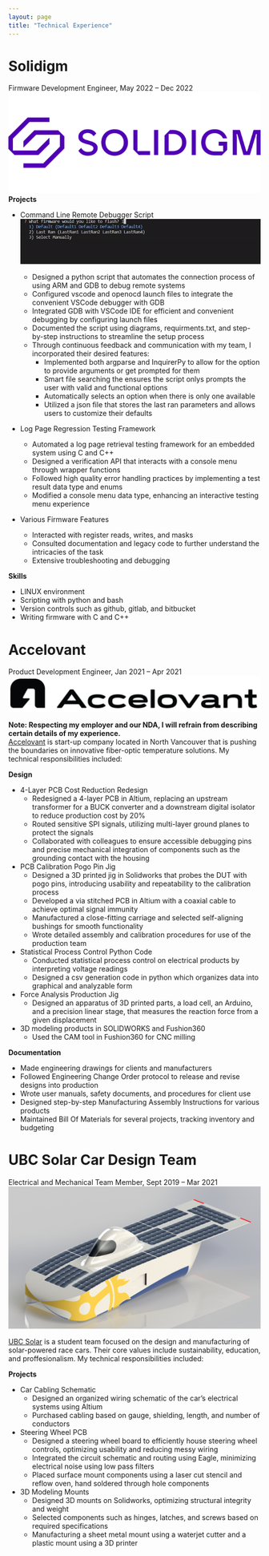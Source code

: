 ```yaml
---
layout: page
title: "Technical Experience"
---
```


# Solidigm  
Firmware Development Engineer, May 2022 – Dec 2022   
![rs](https://raw.githubusercontent.com/carterkowel/carterkowel.github.io/master/assets/images/solodigm-logo-2_678x452.png)  
**Projects**  
* Command Line Remote Debugger Script  		
	![rs](https://raw.githubusercontent.com/carterkowel/carterkowel.github.io/master/assets/images/debugtoolgif.gif)   		
	* Designed a python script that automates the connection process of using ARM and GDB to debug remote systems
	* Configured vscode and openocd launch files to integrate the convenient VSCode debugger with GDB 
	* Integrated GDB with VSCode IDE for efficient and convenient debugging by configuring launch files 
	* Documented the script using diagrams, requirments.txt, and step-by-step instructions to streamline the setup process
	* Through continuous feedback and communication with my team, I incorporated their desired features:
		* Implemented both argparse and InquirerPy to allow for the option to provide arguments or get prompted for them
		* Smart file searching the ensures the script onlys prompts the user with valid and functional options
		* Automatically selects an option when there is only one available
		* Utilized a json file that stores the last ran parameters and allows users to customize their defaults
	
* Log Page Regression Testing Framework
	* Automated a log page retrieval testing framework for an embedded system using C and C++
	* Designed a verification API that interacts with a console menu through wrapper functions
	* Followed high quality error handling practices by implementing a test result data type and enums 
	* Modified a console menu data type, enhancing an interactive testing menu experience

* Various Firmware Features
	* Interacted with register reads, writes, and masks
	* Consulted documentation and legacy code to further understand the intricacies of the task
	* Extensive troubleshooting and debugging

**Skills**  
* LINUX environment  
* Scripting with python and bash  
* Version controls such as github, gitlab, and bitbucket  
* Writing firmware with C and C++  

# Accelovant  
Product Development Engineer, Jan 2021 – Apr 2021  
![rs](https://raw.githubusercontent.com/carterkowel/carterkowel.github.io/master/assets/images/accelovant.PNG)  

**Note: Respecting my employer and our NDA, I will refrain from describing certain details of my experience.**  
[Accelovant](https://www.accelovant.com/) is start-up company located in North Vancouver that is pushing the boundaries on innovative fiber-optic temperature solutions. My technical responsibilities included: 

**Design**  
* 4-Layer PCB Cost Reduction Redesign
	* Redesigned a 4-layer PCB in Altium, replacing an upstream transformer for a BUCK converter and a downstream digital isolator to reduce production cost by 20%
	* Routed sensitive SPI signals, utilizing multi-layer ground planes to protect the signals
	* Collaborated with colleagues to ensure accessible debugging pins and precise mechanical integration of components such as the grounding contact with the housing
* PCB Calibration Pogo Pin Jig
	* Designed a 3D printed jig in Solidworks that probes the DUT with pogo pins, introducing usability and repeatability to the calibration process
	* Developed a via stitched PCB in Altium with a coaxial cable to achieve optimal signal immunity
	* Manufactured a close-fitting carriage and selected self-aligning bushings for smooth functionality
	* Wrote detailed assembly and calibration procedures for use of the production team
* Statistical Process Control Python Code
	* Conducted statistical process control on electrical products by interpreting voltage readings
	* Designed a csv generation code in python which organizes data into graphical and analyzable form
* Force Analysis Production Jig
	* Designed an apparatus of 3D printed parts, a load cell, an Arduino, and a precision linear stage, that measures the reaction force from a given displacement
* 3D modeling products in SOLIDWORKS and Fushion360  
	* Used the CAM tool in Fushion360 for CNC milling 

**Documentation**   
* Made engineering drawings for clients and manufacturers  
* Followed Engineering Change Order protocol to release and revise designs into production  
* Wrote user manuals, safety documents, and procedures for client use  
* Designed step-by-step Manufacturing Assembly Instructions for various products  
* Maintained Bill Of Materials for several projects, tracking inventory and budgeting  


# UBC Solar Car Design Team  
Electrical and Mechanical Team Member, Sept 2019 – Mar 2021  
![rs](https://raw.githubusercontent.com/carterkowel/carterkowel.github.io/master/assets/images/UBCSolar.jpg)  

[UBC Solar](https://ubcsolar.com/) is a student team focused on the design and manufacturing of solar-powered race cars. Their core values include sustainability, education, and proffesionalism. My technical responsibilities included: 

**Projects**  
* Car Cabling Schematic
	* Designed an organized wiring schematic of the car’s electrical systems using Altium
	* Purchased cabling based on gauge, shielding, length, and number of conductors
* Steering Wheel PCB
	* Designed a steering wheel board to efficiently house steering wheel controls, optimizing usability and reducing messy wiring
	* Integrated the circuit schematic and routing using Eagle, minimizing electrical noise using low pass filters
	* Placed surface mount components using a laser cut stencil and reflow oven, hand soldered through hole components
* 3D Modeling Mounts
	* Designed 3D mounts on Solidworks, optimizing structural integrity and weight
	* Selected components such as hinges, latches, and screws based on required specifications
	* Manufacturing a sheet metal mount using a waterjet cutter and a plastic mount using a 3D printer
